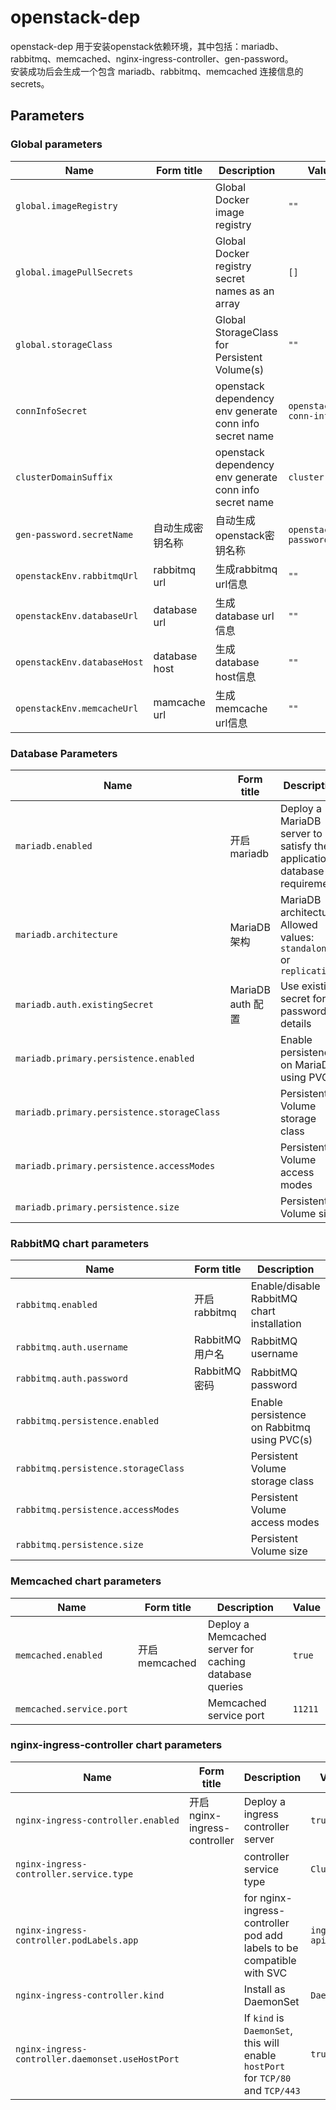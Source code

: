 # openstack-dep

openstack-dep 用于安装openstack依赖环境，其中包括：mariadb、rabbitmq、memcached、nginx-ingress-controller、gen-password。  
安装成功后会生成一个包含 mariadb、rabbitmq、memcached 连接信息的 secrets。

## Parameters

### Global parameters

| Name                        | Form title      | Description                                             | Value                 |
| --------------------------  | ------------    | ------------------------------------------------------- | --------------------- |
| `global.imageRegistry`      |                 | Global Docker image registry                            | `""`                  |
| `global.imagePullSecrets`   |                 | Global Docker registry secret names as an array         | `[]`                  |
| `global.storageClass`       |                 | Global StorageClass for Persistent Volume(s)            | `""`                  |
| `connInfoSecret`            |                 | openstack dependency env generate conn info secret name | `openstack-conn-info` |
| `clusterDomainSuffix`       |                 | openstack dependency env generate conn info secret name | `cluster.local`       |
| `gen-password.secretName`   | 自动生成密钥名称  | 自动生成openstack密钥名称                                | `openstack-password`  |
| `openstackEnv.rabbitmqUrl`  | rabbitmq url    | 生成rabbitmq url信息                                     | `""`                  |
| `openstackEnv.databaseUrl`  | database url    | 生成database url信息                                     | `""`                  |
| `openstackEnv.databaseHost` | database host   | 生成database host信息                                    | `""`                  |
| `openstackEnv.memcacheUrl`  | mamcache url    | 生成memcache url信息                                     | `""`                  |


### Database Parameters

| Name                                       | Form title      | Description                                                               | Value                |
| ------------------------------------------ | --------------- | ------------------------------------------------------------------------- | -------------------- |
| `mariadb.enabled`                          | 开启mariadb       | Deploy a MariaDB server to satisfy the applications database requirements | `true`               |
| `mariadb.architecture`                     | MariaDB架构       | MariaDB architecture. Allowed values: `standalone` or `replication`       | `standalone`         |
| `mariadb.auth.existingSecret`              | MariaDB auth 配置 | Use existing secret for password details                                  | `openstack-password` |
| `mariadb.primary.persistence.enabled`      |                 | Enable persistence on MariaDB using PVC(s)                                | `true`               |
| `mariadb.primary.persistence.storageClass` |                 | Persistent Volume storage class                                           | `""`                 |
| `mariadb.primary.persistence.accessModes`  |                 | Persistent Volume access modes                                            | `[]`                 |
| `mariadb.primary.persistence.size`         |                 | Persistent Volume size                                                    | `8Gi`                |


### RabbitMQ chart parameters

| Name                                | Form title  | Description                                 | Value       |
| ----------------------------------- | ----------- | ------------------------------------------- | ----------- |
| `rabbitmq.enabled`                  | 开启rabbitmq  | Enable/disable RabbitMQ chart installation  | `true`      |
| `rabbitmq.auth.username`            | RabbitMQ用户名 | RabbitMQ username                           | `openstack` |
| `rabbitmq.auth.password`            | RabbitMQ密码  | RabbitMQ password                           | `openstack` |
| `rabbitmq.persistence.enabled`      |             | Enable persistence on Rabbitmq using PVC(s) | `true`      |
| `rabbitmq.persistence.storageClass` |             | Persistent Volume storage class             | `""`        |
| `rabbitmq.persistence.accessModes`  |             | Persistent Volume access modes              | `[]`        |
| `rabbitmq.persistence.size`         |             | Persistent Volume size                      | `8Gi`       |


### Memcached chart parameters

| Name                     | Form title  | Description                                            | Value   |
| ------------------------ | ----------- | ------------------------------------------------------ | ------- |
| `memcached.enabled`      | 开启memcached | Deploy a Memcached server for caching database queries | `true`  |
| `memcached.service.port` |             | Memcached service port                                 | `11211` |


### nginx-ingress-controller chart parameters

| Name                                             | Form title                 | Description                                                                      | Value         |
| ------------------------------------------------ | -------------------------- | -------------------------------------------------------------------------------- | ------------- |
| `nginx-ingress-controller.enabled`               | 开启nginx-ingress-controller | Deploy a ingress controller server                                               | `true`        |
| `nginx-ingress-controller.service.type`          |                            | controller service type                                                          | `ClusterIP`   |
| `nginx-ingress-controller.podLabels.app`         |                            | for nginx-ingress-controller pod add labels to be compatible with SVC            | `ingress-api` |
| `nginx-ingress-controller.kind`                  |                            | Install as DaemonSet                                                             | `DaemonSet`   |
| `nginx-ingress-controller.daemonset.useHostPort` |                            | If `kind` is `DaemonSet`, this will enable `hostPort` for `TCP/80` and `TCP/443` | `true`        |
